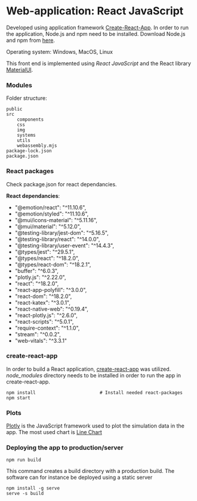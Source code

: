 
# Web-application: React JavaScript
Developed using application framework [Create-React-App](https://create-react-app.dev/). In order to run the application, Node.js and npm need to be installed. Download Node.js and npm from [here](https://nodejs.org/en/download).

Operating system: Windows, MacOS, Linux

This front end is implemented using *React JavaScript* and the React library [MaterialUI](https://mui.com/). 

### Modules
Folder structure: 
```console
public
src
    components
    css
    img
    systems
    utils
    webassembly.mjs
package-lock.json
package.json
```
### React packages
Check package.json for react dependancies.

**React dependancies**: 
- "@emotion/react": "^11.10.6",
- "@emotion/styled": "^11.10.6",
- "@mui/icons-material": "^5.11.16",
- "@mui/material": "^5.12.0",
- "@testing-library/jest-dom": "^5.16.5",
- "@testing-library/react": "^14.0.0",
- "@testing-library/user-event": "^14.4.3",
- "@types/jest": "^29.5.1",
- "@types/react": "^18.2.0",
- "@types/react-dom": "^18.2.1",
- "buffer": "^6.0.3",
- "plotly.js": "^2.22.0",
- "react": "^18.2.0",
- "react-app-polyfill": "^3.0.0",
- "react-dom": "^18.2.0",
- "react-katex": "^3.0.1",
- "react-native-web": "^0.19.4",
- "react-plotly.js": "^2.6.0",
- "react-scripts": "^5.0.1",
- "require-context": "^1.1.0",
- "stream": "^0.0.2",
- "web-vitals": "^3.3.1"

### create-react-app 
In order to build a React application, [create-react-app](https://create-react-app.dev/docs/getting-started/) was utilized. 
*node_modules* directory needs to be installed in order to run the app in create-react-app. 

```console
npm install                        # Install needed react-packages
npm start
```
### Plots 
[Plotly](https://plotly.com/javascript/react/) is the JavaScript framework used to plot the simulation data in the app. The most used chart is [Line Chart](https://plotly.com/javascript/line-charts/)

### Deploying the app to production/server

```console
npm run build
```
This command creates a build directory with a production build. The software can for instance be deployed using a static server
```console
npm install -g serve
serve -s build
```